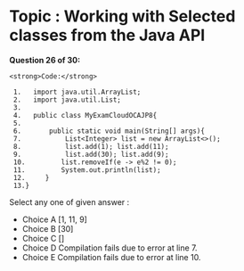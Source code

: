 Topic : Working with Selected classes from the Java API
=======================================================
**Question 26 of 30:**
```
<strong>Code:</strong>
 
 1.   import java.util.ArrayList;
 2.   import java.util.List;
 3.
 4.   public class MyExamCloudOCAJP8{
 5.
 6.       public static void main(String[] args){
 7.           List<Integer> list = new ArrayList<>();
 8.           list.add(1); list.add(11);
 9.           list.add(30); list.add(9);
 10.         list.removeIf(e -> e%2 != 0);
 11.         System.out.println(list);
 12.     }
 13.}
```

Select any one of given answer :
- Choice A [1, 11, 9]
- Choice B [30]
- Choice C []
- Choice D Compilation fails due to error at line 7.
- Choice E Compilation fails due to error at line 10.

